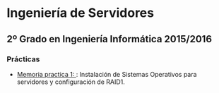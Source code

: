 Ingeniería de Servidores
====================
2º Grado en Ingeniería Informática 2015/2016
--------------------------------------------

### Prácticas

* [Memoria practica 1: ](PR1): Instalación de Sistemas Operativos para servidores y configuración de RAID1.
